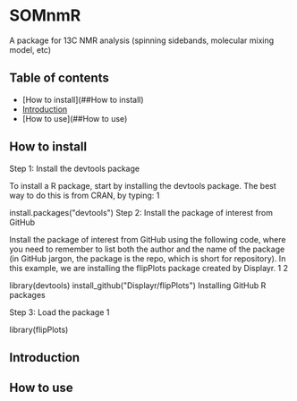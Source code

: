 # SOMnmR
A package for 13C NMR analysis (spinning sidebands, molecular mixing model, etc)

## Table of contents
* [How to install](##How to install)
* [Introduction](##Introduction)
* [How to use](##How to use)

## How to install

Step 1: Install the devtools package

To install a R package, start by installing the devtools package. The best way to do this is from CRAN, by typing:
1
	
install.packages("devtools")
Step 2: Install the package of interest from GitHub

Install the package of interest from GitHub using the following code, where you need to remember to list both the author and the name of the package (in GitHub jargon, the package is the repo, which is short for repository). In this example, we are installing the flipPlots package created by Displayr.
1
2
	
library(devtools)
install_github("Displayr/flipPlots")
Installing GitHub R packages

 
Step 3: Load the package
1
	
library(flipPlots)

## Introduction

## How to use
